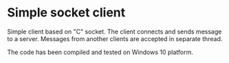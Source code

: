 # Simple socket client

Simple client based on "C" socket.
The client connects and sends message to a server.
Messages from another clients are accepted in separate thread.

The code has been compiled and tested on Windows 10 platform.
